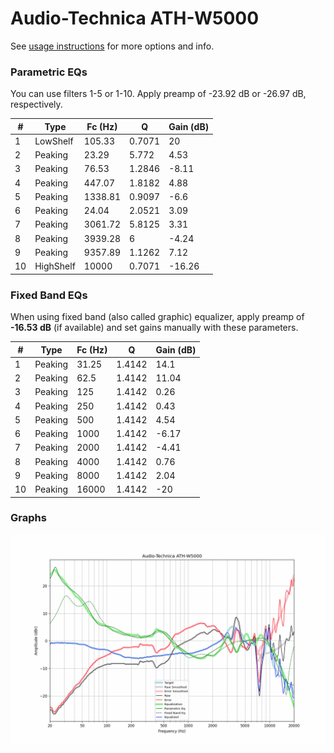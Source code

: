 # Audio-Technica ATH-W5000
See [usage instructions](https://github.com/jaakkopasanen/AutoEq#usage) for more options and info.

### Parametric EQs
You can use filters 1-5 or 1-10. Apply preamp of -23.92 dB or -26.97 dB, respectively.

|   # | Type      |   Fc (Hz) |      Q |   Gain (dB) |
|-----|-----------|-----------|--------|-------------|
|   1 | LowShelf  |    105.33 | 0.7071 |       20    |
|   2 | Peaking   |     23.29 | 5.772  |        4.53 |
|   3 | Peaking   |     76.53 | 1.2846 |       -8.11 |
|   4 | Peaking   |    447.07 | 1.8182 |        4.88 |
|   5 | Peaking   |   1338.81 | 0.9097 |       -6.6  |
|   6 | Peaking   |     24.04 | 2.0521 |        3.09 |
|   7 | Peaking   |   3061.72 | 5.8125 |        3.31 |
|   8 | Peaking   |   3939.28 | 6      |       -4.24 |
|   9 | Peaking   |   9357.89 | 1.1262 |        7.12 |
|  10 | HighShelf |  10000    | 0.7071 |      -16.26 |

### Fixed Band EQs
When using fixed band (also called graphic) equalizer, apply preamp of **-16.53 dB** (if available) and set gains manually with these parameters.

|   # | Type    |   Fc (Hz) |      Q |   Gain (dB) |
|-----|---------|-----------|--------|-------------|
|   1 | Peaking |     31.25 | 1.4142 |       14.1  |
|   2 | Peaking |     62.5  | 1.4142 |       11.04 |
|   3 | Peaking |    125    | 1.4142 |        0.26 |
|   4 | Peaking |    250    | 1.4142 |        0.43 |
|   5 | Peaking |    500    | 1.4142 |        4.54 |
|   6 | Peaking |   1000    | 1.4142 |       -6.17 |
|   7 | Peaking |   2000    | 1.4142 |       -4.41 |
|   8 | Peaking |   4000    | 1.4142 |        0.76 |
|   9 | Peaking |   8000    | 1.4142 |        2.04 |
|  10 | Peaking |  16000    | 1.4142 |      -20    |

### Graphs
![](./Audio-Technica%20ATH-W5000.png)
